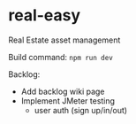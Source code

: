 # real-easy

Real Estate asset management

Build command: `npm run dev`

Backlog:
- Add backlog wiki page
- Implement JMeter testing
    - user auth (sign up/in/out)